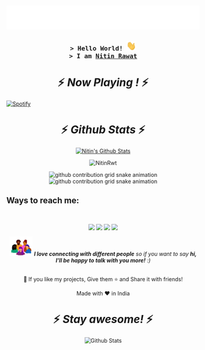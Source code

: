 <h1 align="center">
  <img src="https://raw.githubusercontent.com/LitNrawat/LitNrawat/master/assets/stalker.svg" alt="Nitin Rawat" />
</h1>
<h3 align="center">
        <samp>&gt; Hello World! <img src="https://github.com/LitNrawat/LitNrawat/blob/main/assets/wave.gif" alt="Wave gif" width="25px" height="25px"><br>
          &gt; I am <a href="https://nitinrwt.github.io/Nitin.in/" target="_blank">Nitin Rawat</a>
        </samp>
</h3>

<h1 align='center'>⚡️<i> Now Playing ! </i>⚡️</h1>

[![Spotify](https://novatorem-m84nrore7-developers.vercel.app/api/spotify)](https://open.spotify.com/user/31yhbuia3m5aa5vkzebrgk7rujly?si=t0msQwEiTweToi7cCKUOHw&utm_source=copy-link)

<h1 align='center'>⚡️<i> Github Stats </i>⚡️</h1>

  <div align="center">
    <a href="#"><img alt="Nitin's Github Stats" src="https://github-readme-stats.vercel.app/api?username=NitinRwT&show_icons=true&include_all_commits=true&count_private=true&theme=react&hide_border=true&bg_color=0D1117&title_color=708090&icon_color=708090" height="200"/></a>
<p align="center"><img src="https://komarev.com/ghpvc/?username=NitinRwt&label=Profile%20views&color=0e75b6&style=flat" alt="NitinRwt" /></p>
<div align="center">
 
![github contribution grid snake animation](https://raw.githubusercontent.com/SauRavRwT/NitinRwT/output/github-contribution-grid-snake-sissa.svg#gh-dark-mode-only)
![github contribution grid snake animation](https://raw.githubusercontent.com/SauRavRwT/NitinRwT/output/github-contribution-grid-snake-sissa-white.svg#gh-light-mode-only)
  
</div>
</div>

## Ways to reach me:

<br>
<p align="center">
<a target="_blank" href="https://t.me/OPPA_4_U"><img src="https://img.shields.io/badge/-Telegram-blue?style=for-the-badge&logo=telegram&logoColor=white"></img></a>
<a target="_blank" href="https://t.me/OPPA_4_U"><img src="https://img.shields.io/badge/-instagram-salmon?style=for-the-badge&logo=instagram&logoColor=white"></img></a>
<a target="_blank" href="https://youtube.in/akatsuki2066/"><img src="https://img.shields.io/badge/-Youtube-red?style=for-the-badge&logo=youtube&logoColor=white"></img></a>
<a target="_blank" href="mailto:nitinrawat@gmail.com"><img src="https://img.shields.io/badge/-Gmail-D14836?style=for-the-badge&logo=Gmail&logoColor=white"></img></a>
</p>  
<div align="center"><img src="https://github.com/SauRavRwT/SauRavRwT/blob/main/assets/friends.gif" width="60"> <em><b> I love connecting with different people</b> so if you want to say <b>hi, I'll be happy to talk with you more!</b> :)</em></div>
<br>
<p align="center">💙 If you like my projects, Give them ⭐ and Share it with friends!</p>
</p>
<p align="center">Made with ❤️ in India</p>

<h1 align='center'>⚡️<i> Stay awesome! </i>⚡️</h1>
<p align="center">
        <img src="https://github.com/SauRavRwT/SauRavRwT/blob/main/assets/Bottom.svg" alt="Github Stats" />
</p>
